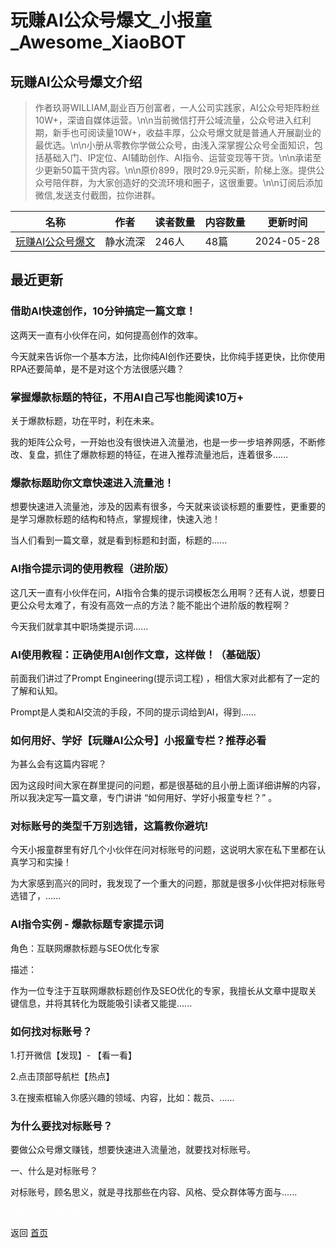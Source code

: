 # 玩赚AI公众号爆文_小报童_Awesome_XiaoBOT

## 玩赚AI公众号爆文介绍
> 作者玖哥WILLIAM,副业百万创富者，一人公司实践家，AI公众号矩阵粉丝10W+，深谙自媒体运营。\n\n当前微信打开公域流量，公众号进入红利期，新手也可阅读量10W+，收益丰厚，公众号爆文就是普通人开展副业的最优选。\n\n小册从零教你学做公众号，由浅入深掌握公众号全面知识，包括基础入门、IP定位、AI辅助创作、AI指令、运营变现等干货。\n\n承诺至少更新50篇干货内容。\n\n原价899，限时29.9元买断，阶梯上涨。提供公众号陪伴群，为大家创造好的交流环境和圈子，这很重要。\n\n订阅后添加微信,发送支付截图，拉你进群。  
  


|名称|作者|读者数量|内容数量|更新时间|
|---|---|---|---|---|
|[玩赚AI公众号爆文](https://xiaobot.net/p/Hope99?refer=0b133df9-27dc-423b-8101-639049001c13)|静水流深|246人|48篇|2024-05-28|

## 最近更新
### 借助AI快速创作，10分钟搞定一篇文章！

这两天一直有小伙伴在问，如何提高创作的效率。

今天就来告诉你一个基本方法，比你纯AI创作还要快，比你纯手搓更快，比你使用RPA还要简单，是不是对这个方法很感兴趣？

### 掌握爆款标题的特征，不用AI自己写也能阅读10万+

关于爆款标题，功在平时，利在未来。

我的矩阵公众号，一开始也没有很快进入流量池，也是一步一步培养网感，不断修改、复盘，抓住了爆款标题的特征，在进入推荐流量池后，连着很多......

### 爆款标题助你文章快速进入流量池！

想要快速进入流量池，涉及的因素有很多，今天就来谈谈标题的重要性，更重要的是学习爆款标题的结构和特点，掌握规律，快速入池！

当人们看到一篇文章，就是看到标题和封面，标题的......

### AI指令提示词的使用教程（进阶版）

这几天一直有小伙伴在问，AI指令合集的提示词模板怎么用啊？还有人说，想要日更公众号太难了，有没有高效一点的方法？能不能出个进阶版的教程啊？

今天我们就拿其中职场类提示词......

### AI使用教程：正确使用AI创作文章，这样做！（基础版）

前面我们讲过了Prompt Engineering(提示词工程) ，相信大家对此都有了一定的了解和认知。

Prompt是人类和AI交流的手段，不同的提示词给到AI，得到......

### 如何用好、学好【玩赚AI公众号】小报童专栏？推荐必看

为甚么会有这篇内容呢？

因为这段时间大家在群里提问的问题，都是很基础的且小册上面详细讲解的内容，所以我决定写一篇文章，专门讲讲 “如何用好、学好小报童专栏？” 。

### 对标账号的类型千万别选错，这篇教你避坑!

今天小报童群里有好几个小伙伴在问对标账号的问题，这说明大家在私下里都在认真学习和实操！

为大家感到高兴的同时，我发现了一个重大的问题，那就是很多小伙伴把对标账号选错了，......

### AI指令实例 - 爆款标题专家提示词

角色：互联网爆款标题与SEO优化专家

描述：

作为一位专注于互联网爆款标题创作及SEO优化的专家，我擅长从文章中提取关键信息，并将其转化为既能吸引读者又能提......

### 如何找对标账号？

1.打开微信【发现】- 【看一看】

2.点击顶部导航栏【热点】

3.在搜索框输入你感兴趣的领域、内容，比如：裁员、......

### 为什么要找对标账号？

要做公众号爆文赚钱，想要快速进入流量池，就要找对标账号。

一、什么是对标账号？

对标账号，顾名思义，就是寻找那些在内容、风格、受众群体等方面与......


<a href="https://github.com/Reno9527/awesome-xiaobot" style="color: white; text-decoration: none;">awesome-xiaobot</a>

返回 [首页](../README.md)

